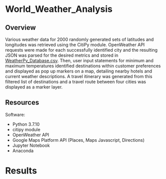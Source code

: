 # World_Weather_Analysis

## Overview
Various weather data for 2000 randomly generated sets of latitudes and longitudes was retrieved using the CitiPy module. OpenWeather API requests were made for each successfully identified city and the resulting JSON was parsed for the desired metrics and stored in [WeatherPy_Database.csv](weather_database/WeatherPy_Database.csv). Then, user input statements for minimum and maximum temperatures identified destinations within customer preferences and displayed as pop up markers on a map, detailing nearby hotels and current weather descriptions. A travel itinerary was generated from this filtered list of destinations and a travel route between four cities was displayed as a marker layer.

## Resources

Software:
* Python 3.7.10
* citipy module
* OpenWeather API
* Google Maps Platform API (Places, Maps Javascript, Directions)
* Jupyter Notebook
* Anaconda

# Results
